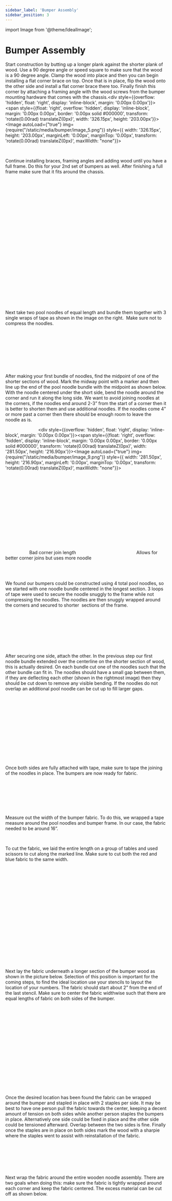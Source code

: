 ```yaml
---
sidebar_label: 'Bumper Assembly'
sidebar_position: 3
---
```


import Image from '@theme/IdealImage';

# Bumper Assembly

Start construction by butting up a longer plank against the shorter plank of wood. Use a 90 degree angle or speed square to make sure that the wood is a 90 degree angle. Clamp the wood into place and then you can begin installing a flat corner brace on top. Once that is in place, flip the wood onto the other side and install a flat corner brace there too. Finally finish this corner by attaching a framing angle with the wood screws from the bumper mounting hardware that comes with the chassis.<div style={{overflow: 'hidden', float: 'right', display: 'inline-block', margin: '0.00px 0.00px'}}><span style={{float: 'right', overflow: 'hidden', display: 'inline-block', margin: '0.00px 0.00px', border: '0.00px solid #000000', transform: 'rotate(0.00rad) translateZ(0px)',  width: '326.15px', height: '203.00px'}}><Image autoLoad={"true"} img={require("/static/media/bumper/image_5.png")} style={{ width: '326.15px', height: '203.00px', marginLeft: '0.00px', marginTop: '0.00px', transform: 'rotate(0.00rad) translateZ(0px)', maxWidth: "none"}}></Image></span></div>

<p><br /> </p>

Continue installing braces, framing angles and adding wood until you have a full frame. Do this for your 2nd set of bumpers as well. After finishing a full frame make sure that it fits around the chassis.

<p><br /> </p>

<div style={{overflow: 'hidden', float: 'left', display: 'inline-block', margin: '0.00px 0.00px'}}><span style={{float: 'left', overflow: 'hidden', display: 'inline-block', margin: '0.00px 0.00px', border: '0.00px solid #000000', transform: 'rotate(0.00rad) translateZ(0px)',  width: '345.91px', height: '203.00px'}}><Image autoLoad={"true"} img={require("/static/media/bumper/image_7.png")} style={{ width: '345.91px', height: '203.00px', marginLeft: '0.00px', marginTop: '0.00px', transform: 'rotate(0.00rad) translateZ(0px)', maxWidth: "none"}}></Image></span></div>

<p><br /><br /><br /><br /><br /><br /> </p>

<div style={{overflow: 'hidden', float: 'right', display: 'inline-block', margin: '0.00px 0.00px'}}><span style={{float: 'right', overflow: 'hidden', display: 'inline-block', margin: '0.00px 0.00px', border: '0.00px solid #000000', transform: 'rotate(0.00rad) translateZ(0px)',  width: '298.50px', height: '202.52px'}}><Image autoLoad={"true"} img={require("/static/media/bumper/image_6.png")} style={{ width: '298.50px', height: '202.52px', marginLeft: '0.00px', marginTop: '0.00px', transform: 'rotate(0.00rad) translateZ(0px)', maxWidth: "none"}}></Image></span></div>



<p><br /> <br /> <br /> <br /> <br /><br /> <br /> <br /> <br /> <br /><br /> <br /></p>

<div style={{overflow: 'hidden', float: 'right', display: 'inline-block', margin: '0.00px 0.00px'}}><span style={{float: 'right', overflow: 'hidden', display: 'inline-block', margin: '0.00px 0.00px', border: '0.00px solid #000000', transform: 'rotate(0.00rad) translateZ(0px)',  width: '282.00px', height: '134.83px'}}><Image autoLoad={"true"} img={require("/static/media/bumper/image_8.png")} style={{ width: '298.74px', height: '165.62px', marginLeft: '0.00px', marginTop: '-18.99px', transform: 'rotate(0.00rad) translateZ(0px)', maxWidth: "none"}}></Image></span></div>

Next take two pool noodles of equal length and bundle them together with 3 single wraps of tape as shown in the image on the right. &nbsp;Make sure not to compress the noodles.

<p><br /> <br /> <br /> <br /> <br /><br /> <br /> </p>

<div style={{pageBreakAfter: 'always'}}></div>

After making your first bundle of noodles, find the midpoint of one of the shorter sections of wood. Mark the midway point with a marker and then line up the end of the pool noodle bundle with the midpoint as shown below. With the noodle centered under the short side, bend the noodle around the corner and run it along the long side. We want to avoid joining noodles at the corners, if the noodles end around 2-3&rdquo; from the start of a corner then it is better to shorten them and use additional noodles. If the noodles come 4&rdquo; or more past a corner then there should be enough room to leave the noodle as is.

&nbsp; &nbsp; &nbsp; &nbsp; &nbsp; &nbsp; &nbsp; &nbsp; &nbsp; &nbsp; &nbsp; &nbsp; &nbsp; <div style={{overflow: 'hidden', float: 'right', display: 'inline-block', margin: '0.00px 0.00px'}}><span style={{float: 'right', overflow: 'hidden', display: 'inline-block', margin: '0.00px 0.00px', border: '0.00px solid #000000', transform: 'rotate(0.00rad) translateZ(0px)',  width: '281.50px', height: '216.90px'}}><Image autoLoad={"true"} img={require("/static/media/bumper/image_9.png")} style={{ width: '281.50px', height: '216.90px', marginLeft: '0.00px', marginTop: '0.00px', transform: 'rotate(0.00rad) translateZ(0px)', maxWidth: "none"}}></Image></span></div>

<div style={{overflow: 'hidden', float: 'left', display: 'inline-block', margin: '0.00px 0.00px'}}><span style={{float: 'left', overflow: 'hidden', display: 'inline-block', margin: '0.00px 0.00px', border: '0.00px solid #000000', transform: 'rotate(0.00rad) translateZ(0px)',  width: '293.45px', height: '216.90px'}}><Image autoLoad={"true"} img={require("/static/media/bumper/image_10.png")} style={{ width: '293.45px', height: '216.90px', marginLeft: '0.00px', marginTop: '0.00px', transform: 'rotate(0.00rad) translateZ(0px)', maxWidth: "none"}}></Image></span></div>



<p><br /> <br /> <br /> <br /> <br /> <br /> <br /> <br /> <br /> <br /> <br /> <br /> </p>

&nbsp; &nbsp; &nbsp; &nbsp; &nbsp; &nbsp; &nbsp; &nbsp; &nbsp; &nbsp;Bad corner join length&nbsp;&nbsp;&nbsp;&nbsp;&nbsp;&nbsp;&nbsp;&nbsp; &nbsp;&nbsp;&nbsp;&nbsp;&nbsp;&nbsp;&nbsp;&nbsp;&nbsp;&nbsp;&nbsp;&nbsp; &nbsp;&nbsp;&nbsp;&nbsp;&nbsp;&nbsp;&nbsp;&nbsp;&nbsp;&nbsp;&nbsp;&nbsp;&nbsp;&nbsp;&nbsp;&nbsp;&nbsp;&nbsp;&nbsp;&nbsp;&nbsp;&nbsp;&nbsp;&nbsp; &nbsp;Allows for better corner joins but uses more noodle

<p><br /> <br /> </p>

We found our bumpers could be constructed using 4 total pool noodles, so we started with one noodle bundle centered in the longest section. 3 loops of tape were used to secure the noodle snuggly to the frame while not compressing the noodles. The noodles are then snuggly wrapped around the corners and secured to shorter &nbsp;sections of the frame. 

<p><br /> </p>



<div style={{overflow: 'hidden', display: 'inline-block', margin: '0.00px 0.00px'}}><span style={{float: 'left', overflow: 'hidden', display: 'inline-block', margin: '0.00px 0.00px', border: '0.00px solid #000000', transform: 'rotate(0.00rad) translateZ(0px)',  width: '239.74px', height: '205.10px'}}><Image autoLoad={"true"} img={require("/static/media/bumper/image_11.jpg")} style={{ width: '239.74px', height: '319.36px', marginLeft: '0.00px', marginTop: '0.00px', transform: 'rotate(0.00rad) translateZ(0px)', maxWidth: "none"}}></Image></span></div>



<div style={{overflow: 'hidden', float: 'left', display: 'inline-block', margin: '0.00px 0.00px'}}><span style={{float: 'left', overflow: 'hidden', display: 'inline-block', margin: '0.00px 0.00px', border: '0.00px solid #000000', transform: 'rotate(0.00rad) translateZ(0px)',  width: '215.52px', height: '225.00px'}}><Image autoLoad={"true"} img={require("/static/media/bumper/image_12.jpg")} style={{ width: '215.52px', height: '287.05px', marginLeft: '0.00px', marginTop: '-62.05px', transform: 'rotate(0.00rad) translateZ(0px)', maxWidth: "none"}}></Image></span></div>


<div style={{overflow: 'hidden', float: 'right', display: 'inline-block', margin: '0.00px 0.00px'}}><span style={{float: 'right', overflow: 'hidden', display: 'inline-block', margin: '0.00px 0.00px', border: '0.00px solid #000000', transform: 'rotate(0.00rad) translateZ(0px)',  width: '263.50px', height: '163.52px'}}><Image autoLoad={"true"} img={require("/static/media/bumper/image_13.jpg")} style={{ width: '263.50px', height: '350.12px', marginLeft: '0.00px', marginTop: '-128.58px', transform: 'rotate(0.00rad) translateZ(0px)', maxWidth: "none"}}></Image></span></div>

<p><br /><br /><br /><br /> </p>

<div style={{pageBreakAfter: 'always'}}></div>

After securing one side, attach the other. In the previous step our first noodle bundle extended over the centerline on the shorter section of wood, this is actually desired. On each bundle cut one of the noodles such that the other bundle can fit in. The noodles should have a small gap between them, if they are deflecting each other (shown in the rightmost image) then they should be cut down to remove any visible bending. If the noodles do not overlap an additional pool noodle can be cut up to fill larger gaps.

<div style={{overflow: 'hidden', float: 'right', display: 'inline-block', margin: '0.00px 0.00px'}}><span style={{float: 'right', overflow: 'hidden', display: 'inline-block', margin: '0.00px 0.00px', border: '0.00px solid #000000', transform: 'rotate(0.00rad) translateZ(0px)',  width: '244.99px', height: '166.00px'}}><Image autoLoad={"true"} img={require("/static/media/bumper/image_14.jpg")} style={{ width: '315.97px', height: '420.84px', marginLeft: '-37.78px', marginTop: '-105.72px', transform: 'rotate(0.00rad) translateZ(0px)', maxWidth: "none"}}></Image></span></div>

<div style={{overflow: 'hidden', float: 'left', display: 'inline-block', margin: '0.00px 0.00px'}}><span style={{float: 'left', overflow: 'hidden', display: 'inline-block', margin: '0.00px 0.00px', border: '0.00px solid #000000', transform: 'rotate(0.00rad) translateZ(0px)',  width: '250.97px', height: '166.10px'}}><Image autoLoad={"true"} img={require("/static/media/bumper/image_15.jpg")} style={{ width: '250.97px', height: '334.69px', marginLeft: '0.00px', marginTop: '-74.68px', transform: 'rotate(0.00rad) translateZ(0px)', maxWidth: "none"}}></Image></span></div>



<div style={{overflow: 'hidden', float: 'left', display: 'inline-block', margin: '0.00px 0.00px'}}><span style={{float: 'left', overflow: 'hidden', display: 'inline-block', margin: '0.00px 0.00px', border: '0.00px solid #000000', transform: 'rotate(0.00rad) translateZ(0px)',  width: '214.00px', height: '179.00px'}}><Image autoLoad={"true"} img={require("/static/media/bumper/image_16.jpg")} style={{ width: '311.00px', height: '415.40px', marginLeft: '-97.00px', marginTop: '-98.70px', transform: 'rotate(0.00rad) translateZ(0px)', maxWidth: "none"}}></Image></span></div>

<p><br /><br /><br /><br /><br /><br /><br /><br /><br /><br /><br /> </p>

Once both sides are fully attached with tape, make sure to tape the joining of the noodles in place. The bumpers are now ready for fabric.

<p><br /> </p>

<div style={{ textAlign: 'center'}}>

<div style={{overflow: 'hidden', display: 'inline-block', margin: '0.00px 0.00px'}}><span style={{float: 'left', overflow: 'hidden', display: 'inline-block', margin: '0.00px 0.00px', border: '0.00px solid #000000', transform: 'rotate(0.00rad) translateZ(0px)',  width: '588.00px', height: '415.40px'}}><Image autoLoad={"true"} img={require("/static/media/bumper/image_17.jpg")} style={{ width: '588.00px', height: '441.00px', marginLeft: '0.00px', marginTop: '-25.60px', transform: 'rotate(0.00rad) translateZ(0px)', maxWidth: "none"}}></Image></span></div></div>

<p><br /> </p>

<div style={{pageBreakAfter: 'always'}}></div>

<p><br /> </p>

Measure out the width of the bumper fabric. To do this, we wrapped a tape measure around the pool noodles and bumper frame. In our case, the fabric needed to be around 16&rdquo;.

<p><br /> </p>

To cut the fabric, we laid the entire length on a group of tables and used scissors to cut along the marked line. Make sure to cut both the red and blue fabric to the same width.

<div style={{overflow: 'hidden', float: 'right', display: 'inline-block', margin: '0.00px 0.00px'}}><span style={{float: 'right', overflow: 'hidden', display: 'inline-block', margin: '0.00px 0.00px', border: '1.33px solid #000000', transform: 'rotate(0.00rad) translateZ(0px)',  width: '279.63px', height: '291.00px'}}><Image autoLoad={"true"} img={require("/static/media/bumper/image_18.jpg")} style={{ width: '472.40px', height: '353.57px', marginLeft: '-82.07px', marginTop: '-62.57px', transform: 'rotate(0.00rad) translateZ(0px)', maxWidth: "none"}}></Image></span></div>

<div style={{overflow: 'hidden', float: 'left', display: 'inline-block', margin: '0.00px 0.00px'}}><span style={{float: 'left', overflow: 'hidden', display: 'inline-block', margin: '0.00px 0.00px', border: '1.33px solid #000000', transform: 'rotate(0.00rad) translateZ(0px)',  width: '351.00px', height: '289.00px'}}><Image autoLoad={"true"} img={require("/static/media/bumper/image_19.jpg")} style={{ width: '513.00px', height: '289.00px', marginLeft: '0.00px', marginTop: '0.00px', transform: 'rotate(0.00rad) translateZ(0px)', maxWidth: "none"}}></Image></span></div>

<p><br /> <br /><br /> <br /><br /> <br /><br /> <br /><br /> <br /><br /> <br /><br /> <br /><br /> <br /><br /> </p>


Next lay the fabric underneath a longer section of the bumper wood as shown in the picture below. Selection of this position is important for the coming steps, to find the ideal location use your stencils to layout the location of your numbers. The fabric should start about 2&rdquo; from the end of the last stencil. Make sure to center the fabric widthwise such that there are equal lengths of fabric on both sides of the bumper.

<div style={{overflow: 'hidden', float: 'left', display: 'inline-block', margin: '0.00px 0.00px'}}><span style={{float: 'left', overflow: 'hidden', display: 'inline-block', margin: '0.00px 0.00px', border: '0.00px solid #000000', transform: 'rotate(0.00rad) translateZ(0px)',  width: '353.00px', height: '215.39px'}}><Image autoLoad={"true"} img={require("/static/media/bumper/image_20.png")} style={{ width: '353.00px', height: '215.39px', marginLeft: '0.00px', marginTop: '0.00px', transform: 'rotate(0.00rad) translateZ(0px)', maxWidth: "none"}}></Image></span></div>



<div style={{overflow: 'hidden', float: 'left', display: 'inline-block', margin: '0.00px 0.00px'}}><span style={{float: 'left', overflow: 'hidden', display: 'inline-block', margin: '0.00px 0.00px', border: '0.00px solid #000000', transform: 'rotate(0.00rad) translateZ(0px)',  width: '343.59px', height: '215.00px'}}><Image autoLoad={"true"} img={require("/static/media/bumper/image_21.png")} style={{ width: '343.59px', height: '215.00px', marginLeft: '0.00px', marginTop: '0.00px', transform: 'rotate(0.00rad) translateZ(0px)', maxWidth: "none"}}></Image></span></div>

<p><br /><br /><br /><br /><br /><br /><br /><br /><br /><br /><br /><br /> </p>

<div style={{pageBreakAfter: 'always'}}></div>

<p><br /> </p>

<div style={{overflow: 'hidden', float: 'right', display: 'inline-block', margin: '0.00px 0.00px'}}><span style={{float: 'right', overflow: 'hidden', display: 'inline-block', margin: '0.00px 0.00px', border: '0.00px solid #000000', transform: 'rotate(0.00rad) translateZ(0px)',  width: '270.00px', height: '265.00px'}}><Image autoLoad={"true"} img={require("/static/media/bumper/image_22.png")} style={{ width: '332.00px', height: '290.56px', marginLeft: '0.00px', marginTop: '-25.56px', transform: 'rotate(0.00rad) translateZ(0px)', maxWidth: "none"}}></Image></span></div>

Once the desired location has been found the fabric can be wrapped around the bumper and stapled in place with 2 staples per side. It may be best to have one person pull the fabric towards the center, keeping a decent amount of tension on both sides while another person staples the bumpers in place. Alternatively one side could be fixed in place and the other side could be tensioned afterward. Overlap between the two sides is fine. Finally once the staples are in place on both sides mark the wood with a sharpie where the staples went to assist with reinstallation of the fabric.

<p><br /> <br /> <br /> <br /> <br /> </p>

Next wrap the fabric around the entire wooden noodle assembly. There are two goals when doing this: make sure the fabric is tightly wrapped around each corner and keep the fabric centered. The excess material can be cut off as shown below.

<div style={{overflow: 'hidden', float: 'right', display: 'inline-block', margin: '0.00px 0.00px'}}><span style={{float: 'right', overflow: 'hidden', display: 'inline-block', margin: '0.00px 0.00px', border: '0.00px solid #000000', transform: 'rotate(0.00rad) translateZ(0px)',  width: '299.17px', height: '398.90px'}}><Image autoLoad={"true"} img={require("/static/media/bumper/image_23.jpg")} style={{ width: '299.17px', height: '398.90px', marginLeft: '0.00px', marginTop: '0.00px', transform: 'rotate(0.00rad) translateZ(0px)', maxWidth: "none"}}></Image></span></div>

<div style={{overflow: 'hidden', float: 'left', display: 'inline-block', margin: '0.00px 0.00px'}}><span style={{float: 'left', overflow: 'hidden', display: 'inline-block', margin: '0.00px 0.00px', border: '0.00px solid #000000', transform: 'rotate(0.00rad) translateZ(0px)',  width: '410.00px', height: '404.60px'}}><Image autoLoad={"true"} img={require("/static/media/bumper/image_24.jpg")} style={{ width: '724.86px', height: '541.39px', marginLeft: '-274.38px', marginTop: '-46.09px', transform: 'rotate(0.00rad) translateZ(0px)', maxWidth: "none"}}></Image></span></div>

<p><br /><br /><br /><br /><br /><br /><br /><br /><br /><br /><br /><br /><br /><br /><br /><br /><br /><br /><br /><br /><br /> </p>

<div style={{pageBreakAfter: 'always'}}></div>

<p><br /> </p>

After the bumpers are secured we can begin marking them, find the midsection of each bumper side, layout the numbers then mark the stencil&rsquo;s locations on the outside of the bumpers. Write the number in the center of the section as well so you know where each number belongs. Finally the corners can be marked if desired.

<p><br /> </p>

<div style={{overflow: 'hidden', display: 'inline-block', margin: '0.00px 0.00px'}}><span style={{overflow: 'hidden', display: 'inline-block', margin: '0.00px 0.00px', border: '0.00px solid #000000', transform: 'rotate(0.00rad) translateZ(0px)',  width: '273.50px', height: '344.24px'}}><Image autoLoad={"true"} img={require("/static/media/bumper/image_25.png")} style={{ width: '273.50px', height: '344.24px', marginLeft: '0.00px', marginTop: '0.00px', transform: 'rotate(0.00rad) translateZ(0px)', maxWidth: "none"}}></Image></span></div>

<p><br /> </p>

Once the bumpers have been appropriately marked, use a flathead screwdriver to remove the staples. Then take the opposite alliance color fabric and lay it out on the ground next to the marked bumper. Align the marked bumper end to end with the opposite colored bumper and then begin to transfer the markings onto that bumper. Using a long piece of box tube or a long measuring device is a good way to make sure that the markings line up well. Finally cut the opposite colored fabric to the same size as the one that was stapled.

<div style={{overflow: 'hidden', float: 'right', display: 'inline-block', margin: '0.00px 0.00px'}}><span style={{float: 'left', overflow: 'hidden', display: 'inline-block', margin: '0.00px 0.00px', border: '0.00px solid #000000', transform: 'rotate(0.00rad) translateZ(0px)',  width: '251.50px', height: '291.82px'}}><Image autoLoad={"true"} img={require("/static/media/bumper/image_26.jpg")} style={{ width: '311.03px', height: '410.36px', marginLeft: '0.00px', marginTop: '-39.77px', transform: 'rotate(0.00rad) translateZ(0px)', maxWidth: "none"}}></Image></span></div>


<div style={{overflow: 'hidden', float: 'left', display: 'inline-block', margin: '0.00px 0.00px'}}><span style={{float: 'left', overflow: 'hidden', display: 'inline-block', margin: '0.00px 0.00px', border: '0.00px solid #000000', transform: 'rotate(0.00rad) translateZ(0px)',  width: '290.40px', height: '282.00px'}}><Image autoLoad={"true"} img={require("/static/media/bumper/image_27.jpg")} style={{ width: '290.40px', height: '384.14px', marginLeft: '0.00px', marginTop: '-102.14px', transform: 'rotate(0.00rad) translateZ(0px)', maxWidth: "none"}}></Image></span></div>



<p><br /> <br /> <br /> <br /> <br /> <br /> <br /> <br /> <br /> <br /> <br /> <br /> <br /> <br /><br /><br /> </p>

<div style={{pageBreakAfter: 'always'}}></div>

<p><br /> </p>

Once the bumpers have been properly marked it is time to add your team&rsquo;s numbers. We used a wooden template and white flex seal spray to add the team &ldquo;number&rdquo; to the bumpers. We elevated the wooden template off the fabric by 1/2&rdquo; to reduce the amount of paint build up between the fabric and wood. However teams can also use <span style={{ textDecoration: "underline"}}><a class="c19" href="https://www.google.com/url?q=https://www.andymark.com/products/double-digit-7-segment-stick-on-bumper-numbers-options&amp;sa=D&amp;source=editors&amp;ust=1698716573474097&amp;usg=AOvVaw1rcptVOsnjC3HrThyL0XEy">Stick on numbers</a></span>, <span style={{ textDecoration: "underline"}}><a class="c19" href="https://www.google.com/url?q=https://www.andymark.com/products/vinyl-adhesive-numbers-white-4-in-tall-qty-4-options&amp;sa=D&amp;source=editors&amp;ust=1698716573474348&amp;usg=AOvVaw1ERcNairpBKKctq_HU-zsc">Vinyl adhesive</a></span>, hand painting, or embroidery. We made sure the template was centered top to bottom and left to right before starting the spray. If you used our BOM to buy bumper materials you will be using flex seal and the provided stencils. For the best look attempt to evenly elevate the stencils &frac12;&rdquo; and spray from a higher distance, making sure to not to get flex seal on the rest of the fabric. Taping the stencils to the bumper material may also work. Make sure to let the flex seal dry before continuing. 

<p><br /> <br /> <br /> <br /> </p>

Once the bumpers have been painted we can move to reattach them. Repeat the steps that were taken to attach them the first time making sure to staple them in the correct location. Make sure that all numbers are centered on the bumpers.<div style={{overflow: 'hidden', float: 'right', display: 'inline-block', margin: '0.00px 0.00px'}}><span style={{float: 'right', overflow: 'hidden', display: 'inline-block', margin: '0.00px 0.00px', border: '0.00px solid #000000', transform: 'rotate(0.00rad) translateZ(0px)',  width: '240.50px', height: '219.12px'}}><Image autoLoad={"true"} img={require("/static/media/bumper/image_28.png")} style={{ width: '240.50px', height: '219.12px', marginLeft: '0.00px', marginTop: '0.00px', transform: 'rotate(0.00rad) translateZ(0px)', maxWidth: "none"}}></Image></span></div>



<div style={{overflow: 'hidden', float: 'left', display: 'inline-block', margin: '0.00px 0.00px'}}><span style={{float: 'left', overflow: 'hidden', display: 'inline-block', margin: '0.00px 0.00px', border: '0.00px solid #000000', transform: 'rotate(0.00rad) translateZ(0px)',  width: '229.50px', height: '225.02px'}}><Image autoLoad={"true"} img={require("/static/media/bumper/image_29.png")} style={{ width: '282.20px', height: '246.72px', marginLeft: '0.00px', marginTop: '-21.70px', transform: 'rotate(0.00rad) translateZ(0px)', maxWidth: "none"}}></Image></span></div>



<p><br /> <br /> <br /> <br /> <br /> <br /> <br /> <br /> <br /> <br /> <br /> <br /> <br /></p>

<div style={{pageBreakAfter: 'always'}}></div>

<p><br /> </p>

First we will begin adding staples to the top of the bumper. Staple in the center of each side first, making sure the fabric is centered. It may be best to add a single staple on the bottom of each midpoint before moving on. When adding staples on the bottom make sure the fabric is pulled as tight as possible. Add staples on the sides until you reach the approximate spacing from the corner shown below.<div style={{overflow: 'hidden', float: 'right', display: 'inline-block', margin: '0.00px 0.00px'}}><span style={{float: 'right', overflow: 'hidden', display: 'inline-block', margin: '0.00px 0.00px', border: '0.00px solid #000000', transform: 'rotate(0.00rad) translateZ(0px)',  width: '180.00px', height: '215.40px'}}><Image autoLoad={"true"} img={require("/static/media/bumper/image_30.jpg")} style={{ width: '210.00px', height: '279.00px', marginLeft: '0.00px', marginTop: '-63.60px', transform: 'rotate(0.00rad) translateZ(0px)', maxWidth: "none"}}></Image></span></div>



<div style={{overflow: 'hidden', float: 'left', display: 'inline-block', margin: '0.00px 0.00px'}}><span style={{float: 'left', overflow: 'hidden', display: 'inline-block', margin: '0.00px 0.00px', border: '0.00px solid #000000', transform: 'rotate(0.00rad) translateZ(0px)',  width: '289.50px', height: '199.61px'}}><Image autoLoad={"true"} img={require("/static/media/bumper/image_31.jpg")} style={{ width: '414.04px', height: '551.64px', marginLeft: '-124.54px', marginTop: '-146.79px', transform: 'rotate(0.00rad) translateZ(0px)', maxWidth: "none"}}></Image></span></div>



<p><br /> <br /> <br /> <br /> <br /> <br /> <br /> <br /> <br /> <br /> <br /> </p>

Next we will cover a method for having nicer looking corners. Use one hand to pull the corner fabric parallel to one strip of wood while holding scissors in the other. Use the scissors to find the wooden corner and then cut the fabric at a 45 degree angle. Fold the material towards the other side and cut the same 45 degree angle. Finally cut in a straight line connecting the 45 degree cuts. It may be best to leave an eighth of an inch when cutting towards the corners.

<div style={{overflow: 'hidden', display: 'inline-block', margin: '0.00px 0.00px'}}><span style={{overflow: 'hidden', display: 'inline-block', margin: '0.00px 0.00px', border: '0.00px solid #000000', transform: 'rotate(0.00rad) translateZ(0px)',  width: '241.17px', height: '321.10px'}}><Image autoLoad={"true"} img={require("/static/media/bumper/image_32.jpg")} style={{ width: '241.17px', height: '321.10px', marginLeft: '0.00px', marginTop: '0.00px', transform: 'rotate(0.00rad) translateZ(0px)', maxWidth: "none"}}></Image></span></div><div style={{overflow: 'hidden', display: 'inline-block', margin: '0.00px 0.00px'}}><span style={{overflow: 'hidden', display: 'inline-block', margin: '0.00px 0.00px', border: '0.00px solid #000000', transform: 'rotate(0.00rad) translateZ(0px)',  width: '246.50px', height: '328.98px'}}><Image autoLoad={"true"} img={require("/static/media/bumper/image_33.jpg")} style={{ width: '246.50px', height: '328.98px', marginLeft: '0.00px', marginTop: '0.00px', transform: 'rotate(0.00rad) translateZ(0px)', maxWidth: "none"}}></Image></span></div><div style={{overflow: 'hidden', display: 'inline-block', margin: '0.00px 0.00px'}}><span style={{overflow: 'hidden', display: 'inline-block', margin: '0.00px 0.00px', border: '0.00px solid #000000', transform: 'rotate(0.00rad) translateZ(0px)',  width: '207.50px', height: '277.09px'}}><Image autoLoad={"true"} img={require("/static/media/bumper/image_34.jpg")} style={{ width: '207.50px', height: '277.09px', marginLeft: '0.00px', marginTop: '0.00px', transform: 'rotate(0.00rad) translateZ(0px)', maxWidth: "none"}}></Image></span></div>

<p><br /> </p>

<div style={{pageBreakAfter: 'always'}}></div>

Once a corner is cut we will start adding staples. Pull the fabric tight to one side and add staples. After one side has staples fold the fabric over itself and attempt to get the corner to like it does in the bottom photo. Add staples to complete. Do this for all corners on the top.

<p><br /> </p>

<div style={{overflow: 'hidden', display: 'inline-block', margin: '0.00px 0.00px'}}><span style={{overflow: 'hidden', display: 'inline-block', margin: '0.00px 0.00px', border: '0.00px solid #000000', transform: 'rotate(0.00rad) translateZ(0px)',  width: '314.00px', height: '312.60px'}}><Image autoLoad={"true"} img={require("/static/media/bumper/image_35.jpg")} style={{ width: '314.00px', height: '418.57px', marginLeft: '0.00px', marginTop: '0.00px', transform: 'rotate(0.00rad) translateZ(0px)', maxWidth: "none"}}></Image></span></div><div style={{overflow: 'hidden', display: 'inline-block', margin: '0.00px 0.00px'}}><span style={{overflow: 'hidden', display: 'inline-block', margin: '0.00px 0.00px', border: '0.00px solid #000000', transform: 'rotate(0.00rad) translateZ(0px)',  width: '340.50px', height: '312.70px'}}><Image autoLoad={"true"} img={require("/static/media/bumper/image_36.jpg")} style={{ width: '340.50px', height: '454.15px', marginLeft: '0.00px', marginTop: '0.00px', transform: 'rotate(0.00rad) translateZ(0px)', maxWidth: "none"}}></Image></span></div>

<p><br /> </p>

<div style={{ textAlign: 'center'}}><div style={{overflow: 'hidden', display: 'inline-block', margin: '0.00px 0.00px'}}><span style={{overflow: 'hidden', display: 'inline-block', margin: '0.00px 0.00px', border: '0.00px solid #000000', transform: 'rotate(0.00rad) translateZ(0px)',  width: '305.50px', height: '406.97px'}}><Image autoLoad={"true"} img={require("/static/media/bumper/image_37.jpg")} style={{ width: '305.50px', height: '406.97px', marginLeft: '0.00px', marginTop: '0.00px', transform: 'rotate(0.00rad) translateZ(0px)', maxWidth: "none"}}></Image></span></div></div>

<p><br /> </p>

<div style={{pageBreakAfter: 'always'}}></div>

<p><br /> </p>

After the top has been completed, flip the bumpers over and begin stapling on the new top starting from the center again. Make sure the fabric is pulled as tight as possible for the best looking bumpers. Using wide vice grips can be very useful for this task. You will have noticed that one of the sides has a good chunk of excess fabric, fold it over itself, leaving some space for the corner. Staple down the folded over excess fabric. 

<div style={{overflow: 'hidden', float: 'left', display: 'inline-block', margin: '0.00px 0.00px'}}><span style={{float: 'left', overflow: 'hidden', display: 'inline-block', margin: '0.00px 0.00px', border: '0.00px solid #000000', transform: 'rotate(0.00rad) translateZ(0px)',  width: '362.57px', height: '256.10px'}}><Image autoLoad={"true"} img={require("/static/media/bumper/image_38.jpg")} style={{ width: '411.49px', height: '546.49px', marginLeft: '0.00px', marginTop: '-61.15px', transform: 'rotate(0.00rad) translateZ(0px)', maxWidth: "none"}}></Image></span></div>



<div style={{overflow: 'hidden', float: 'right', display: 'inline-block', margin: '0.00px 0.00px'}}><span style={{float: 'right', overflow: 'hidden', display: 'inline-block', margin: '0.00px 0.00px', border: '0.00px solid #000000', transform: 'rotate(0.00rad) translateZ(0px)',  width: '216.90px', height: '249.10px'}}><Image autoLoad={"true"} img={require("/static/media/bumper/image_39.jpg")} style={{ width: '216.90px', height: '287.30px', marginLeft: '0.00px', marginTop: '-38.20px', transform: 'rotate(0.00rad) translateZ(0px)', maxWidth: "none"}}></Image></span></div>

<p><br /> <br /> <br /> <br /> <br /> <br /> <br /> <br /> <br /> <br /> <br /> <br /> <br /> <br /> </p>

Once all sides have staples in them and everything looks correct, use a hammer on the staples to push them further into the wood so they do not stick out. Now let&#39;s cover the mounting setup.

&nbsp;

We only used the front/back brackets that come with the chassis. The front/back brackets can be used as shown below and affixed to the bumpers using wood screws. We used 2 in the front and 2 in the back. Note that 8 total front/back brackets will be used, 4 for each alliance. Here is where those brackets were secured.

<p><br /> </p>



<div style={{overflow: 'hidden', float: 'left', display: 'inline-block', margin: '0.00px 0.00px'}}><span style={{float: 'left', overflow: 'hidden', display: 'inline-block', margin: '0.00px 0.00px', border: '0.00px solid #000000', transform: 'rotate(0.00rad) translateZ(0px)',  width: '391.00px', height: '271.95px'}}><Image autoLoad={"true"} img={require("/static/media/bumper/image_40.jpg")} style={{ width: '946.40px', height: '428.88px', marginLeft: '-500.79px', marginTop: '-156.93px', transform: 'rotate(0.00rad) translateZ(0px)', maxWidth: "none"}}></Image></span></div>

<div style={{overflow: 'hidden', float: 'right', display: 'inline-block', margin: '0.00px 0.00px'}}><span style={{float: 'right', overflow: 'hidden', display: 'inline-block', margin: '0.00px 0.00px', border: '0.00px solid #000000', transform: 'rotate(0.00rad) translateZ(0px)',  width: '316.00px', height: '266.51px'}}><Image autoLoad={"true"} img={require("/static/media/bumper/image_41.jpg")} style={{ width: '829.65px', height: '376.17px', marginLeft: '-231.14px', marginTop: '-79.93px', transform: 'rotate(0.00rad) translateZ(0px)', maxWidth: "none"}}></Image></span></div>

<p><br /><br /><br /><br /><br /><br /><br /><br /><br /><br /><br /><br /><br /><br /> </p>

<div style={{pageBreakAfter: 'always'}}></div>

<p><br /> </p>

Whenever a 3.75&rdquo; bolt is used, it should be used with the bolt head facing the ground and secured with a nut on the inside of the chassis C. The nut prevents the bolt from falling through the chassis when swapping bumpers. Wingnuts are then used to secure the brackets to the chassis.

<div style={{ textAlign: 'center'}}><div style={{overflow: 'hidden', display: 'inline-block', margin: '0.00px 0.00px'}}><span style={{float: 'left', overflow: 'hidden', display: 'inline-block', margin: '0.00px 0.00px', border: '0.00px solid #000000', transform: 'rotate(0.00rad) translateZ(0px)',  width: '315.50px', height: '325.93px'}}><Image autoLoad={"true"} img={require("/static/media/bumper/image_42.png")} style={{ width: '315.50px', height: '325.93px', marginLeft: '0.00px', marginTop: '0.00px', transform: 'rotate(0.00rad) translateZ(0px)', maxWidth: "none"}}></Image></span></div></div>

Attach a set of 4 brackets to the chassis then we will look to secure the wood to the bracket. Having higher bumpers will allow for the robot to better climb up the Charging Station but bumpers also cannot exceed a certain maximum height of 7 &frac12;&rdquo;. Ideally only the pool noodles should contact the Charging Station. For this year our bumpers were between 2 and 2.5 inches off the ground.

<p><br /> </p>

To achieve this mounting height you can use the four 2&rdquo; x 2&rdquo; pieces of wood that were cut earlier to prop up bumpers. If these sections are not sufficient, any leftover materials can be used. Make sure that the bumpers are at the correct height on all sides of the robot. Once the proper LEGAL height has been achieved attach the brackets to the chassis using wood screws. Repeat for both sets of bumpers, keeping the bolts in place when swapping brackets.

<div style={{ textAlign: 'center'}}><div style={{overflow: 'hidden', display: 'inline-block', margin: '0.00px 0.00px'}}><span style={{overflow: 'hidden', display: 'inline-block', margin: '0.00px 0.00px', border: '0.00px solid #000000', transform: 'rotate(0.00rad) translateZ(0px)',  width: '301.50px', height: '152.95px'}}><Image autoLoad={"true"} img={require("/static/media/bumper/image_43.jpg")} style={{ width: '301.50px', height: '225.91px', marginLeft: '0.00px', marginTop: '-0.00px', transform: 'rotate(0.00rad) translateZ(0px)', maxWidth: "none"}}></Image></span></div></div>